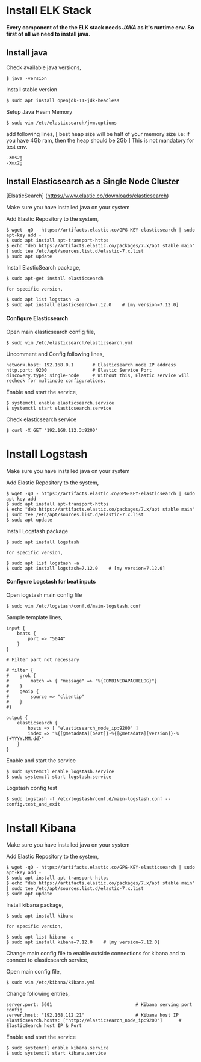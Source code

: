 

# Install ELK Stack

#### Every component of the the ELK stack needs *JAVA* as it's runtime env. So first of all we need to install java.

## Install java

Check available java versions, 

``` $ java -version ```

Install stable version 

``` $ sudo apt install openjdk-11-jdk-headless ```

Setup Java Heam Memory

```
$ sudo vim /etc/elasticsearch/jvm.options
```
add following lines,
[ best heap size will be half of your memory size i.e: if you have 4Gb ram, then the heap should be 2Gb ] This is not mandatory for test env.

```
-Xms2g
-Xmx2g
```

## Install Elasticsearch as a Single Node Cluster
[ElsaticSearch] (https://www.elastic.co/downloads/elasticsearch)

Make sure you have installed java on your system

Add Elastic Repository to the system,
```
$ wget -qO - https://artifacts.elastic.co/GPG-KEY-elasticsearch | sudo apt-key add -
$ sudo apt install apt-transport-https
$ echo "deb https://artifacts.elastic.co/packages/7.x/apt stable main" | sudo tee /etc/apt/sources.list.d/elastic-7.x.list
$ sudo apt update
```
Install ElasticSearch package,
```
$ sudo apt-get install elasticsearch

for specific version,

$ sudo apt list logstash -a
$ sudo apt install elasticsearch=7.12.0    # [my version=7.12.0]
```

#### Configure Elasticsearch

Open main elasticsearch config file,

```$ sudo vim /etc/elasticsearch/elasticsearch.yml```

Uncomment and Config following lines,
```
network.host: 192.168.0.1       # Elasticsearch node IP address
http.port: 9200                 # Elastic Service Port	
discovery.type: single-node     # Without this, Elastic service will recheck for multinode configurations.
```

Enable and start the service,
```
$ systemctl enable elasticsearch.service
$ systemctl start elasticsearch.service
```

Check elasticsearch service 
```
$ curl -X GET "192.168.112.3:9200"
```

# Install Logstash

Make sure you have installed java on your system

Add Elastic Repository to the system,

```
$ wget -qO - https://artifacts.elastic.co/GPG-KEY-elasticsearch | sudo apt-key add -
$ sudo apt install apt-transport-https
$ echo "deb https://artifacts.elastic.co/packages/7.x/apt stable main" | sudo tee /etc/apt/sources.list.d/elastic-7.x.list
$ sudo apt update
```

Install Logstash package
```
$ sudo apt install logstash

for specific version,

$ sudo apt list logstash -a
$ sudo apt install logstash=7.12.0    # [my version=7.12.0]
```

#### Configure Logstash for beat inputs

Open logstash main config file
```
$ sudo vim /etc/logstash/conf.d/main-logstash.conf
```

Sample template lines,

```
input {
    beats {
        port => "5044"
    }
}

# Filter part not necessary

# filter {
#    grok {
#        match => { "message" => "%{COMBINEDAPACHELOG}"}
#    }
#    geoip {
#        source => "clientip"
#    }
#}

output {
    elasticsearch {
        hosts => [ "elasticsearch_node_ip:9200" ]
        index => "%{[@metadata][beat]}-%{[@metadata][version]}-%{+YYYY.MM.dd}"
    }
}
```

Enable and start the service
```
$ sudo systemctl enable logstash.service
$ sudo systemctl start logstash.service
```
Logstash config test
```
$ sudo logstash -f /etc/logstash/conf.d/main-logstash.conf --config.test_and_exit
```

# Install Kibana

Make sure you have installed java on your system

Add Elastic Repository to the system,

```
$ wget -qO - https://artifacts.elastic.co/GPG-KEY-elasticsearch | sudo apt-key add -
$ sudo apt install apt-transport-https
$ echo "deb https://artifacts.elastic.co/packages/7.x/apt stable main" | sudo tee /etc/apt/sources.list.d/elastic-7.x.list
$ sudo apt update
```
Install kibana package,
```
$ sudo apt install kibana

for specific version,

$ sudo apt list kibana -a
$ sudo apt install kibana=7.12.0    # [my version=7.12.0]
```

Change main config file to enable outside connections for kibana and to connect to elasticsearch service,

Open main config file,
```
$ sudo vim /etc/kibana/kibana.yml
```
Change following entries,
```
server.port: 5601                        		# Kibana serving port config
server.host: "192.168.112.21"				    # Kibana host IP
elasticsearch.hosts: ["http://elasticsearch_node_ip:9200"]	    # ElasticSearch host IP & Port
```

Enable and start the service
```
$ sudo systemctl enable kibana.service
$ sudo systemctl start kibana.service
```
